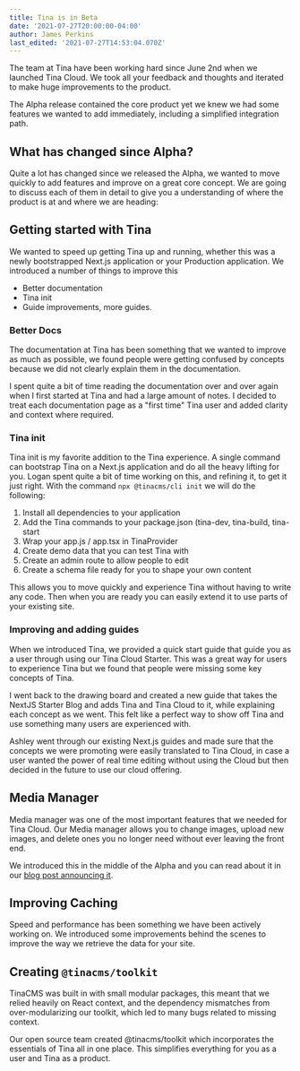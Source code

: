 ```yaml
---
title: Tina is in Beta
date: '2021-07-27T20:00:00-04:00'
author: James Perkins
last_edited: '2021-07-27T14:53:04.070Z'
---
```

The team at Tina have been working hard since June 2nd when we launched Tina Cloud. We took all your feedback and thoughts and iterated to make huge improvements to the product.

The Alpha release contained the core product yet we knew we had some features we wanted to add immediately, including a simplified integration path.

## What has changed since Alpha?

Quite a lot has changed since we released the Alpha, we wanted to move quickly to add features and improve on a great core concept.  We are going to discuss each of them in detail to give you a understanding of where the product is at and where we are heading:

## Getting started with Tina

We wanted to speed up getting Tina up and running, whether this was a newly bootstrapped Next.js application or your Production application. We introduced a number of things to improve this

* Better documentation
* Tina init
* Guide improvements, more guides.

### Better Docs

The documentation at Tina has been something that we wanted to improve as much as possible, we found people were getting confused by concepts because we did not clearly explain them in the documentation.

I spent quite a bit of time reading the documentation over and over again when I first started at Tina and had a large amount of notes. I decided to treat each documentation page as a "first time" Tina user and added clarity and context where required.

### Tina init

Tina init is my favorite addition to the Tina experience. A single command can bootstrap Tina on a Next.js application and do all the heavy lifting for you. Logan spent quite a bit of time working on this, and refining it, to get it just right.  With the command `npx @tinacms/cli init` we will do the following:

1. Install all dependencies to your application
2. Add the Tina commands to your package.json (tina-dev, tina-build, tina-start
3. Wrap your app.js / app.tsx in TinaProvider
4. Create demo data that you can test Tina with
5. Create an admin route to allow people to edit
6. Create a schema file ready for you to shape your own content

This allows you to move quickly and experience Tina without having to write any code. Then when you are ready you can easily extend it to use parts of your existing site.

### Improving and adding guides

When we introduced Tina, we provided a quick start guide that guide you as a user through using our Tina Cloud Starter. This was a great way for users to experience Tina but we found that people were missing some key concepts of Tina.

I went back to the drawing board and created a new guide that takes the NextJS Starter Blog and adds Tina and Tina Cloud to it, while explaining each concept as we went. This felt like a perfect way to show off Tina and use something many users are experienced with.

Ashley went through our existing Next.js guides and made sure that the concepts we were promoting were easily translated to Tina Cloud, in case a user wanted the power of real time editing without using the Cloud but then decided in the future to use our cloud offering.

## Media Manager

Media manager was one of the most important features that we needed for Tina Cloud. Our Media manager allows you to change images, upload new images, and delete ones you no longer need without ever leaving the front end.

We introduced this in the middle of the Alpha and you can read about it in our [blog post announcing it]().

## Improving Caching

Speed and performance has been something we have been actively working on. We introduced some improvements behind the scenes to improve the way we retrieve the data for your site.

## Creating `@tinacms/toolkit`

TinaCMS was built in with small modular packages, this meant that we relied heavily on React context, and the dependency mismatches from over-modularizing our toolkit, which led to many bugs related to missing context.

Our open source team created @tinacms/toolkit which incorporates the essentials of Tina all in one place. This simplifies everything for you as a user and Tina as a product.